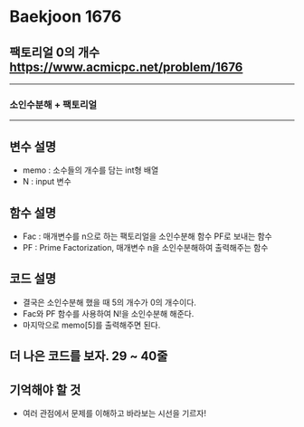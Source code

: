 Baekjoon 1676
=============
팩토리얼 0의 개수  <https://www.acmicpc.net/problem/1676>
---------------
- - -
### 소인수분해 + 팩토리얼
- - -
## 변수 설명
- memo : 소수들의 개수를 담는 int형 배열
- N : input 변수
## 함수 설명
- Fac : 매개변수를 n으로 하는 팩토리얼을 소인수분해 함수 PF로 보내는 함수
- PF : Prime Factorization, 매개변수 n을 소인수분해하여 출력해주는 함수
## 코드 설명
- 결국은 소인수분해 했을 때 5의 개수가 0의 개수이다.
- Fac와 PF 함수를 사용하여 N!을 소인수분해 해준다.
- 마지막으로 memo[5]를 출력해주면 된다.
## 더 나은 코드를 보자. 29 ~ 40줄
## 기억해야 할 것
- 여러 관점에서 문제를 이해하고 바라보는 시선을 기르자!
